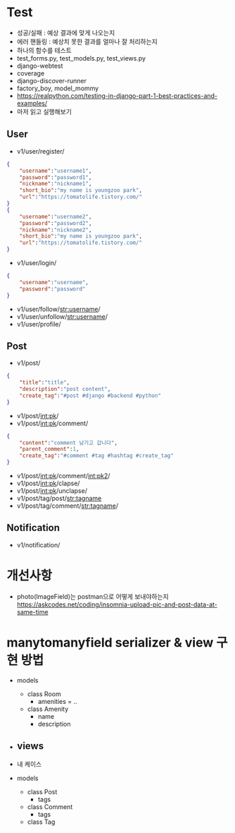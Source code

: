 # Test
- 성공/실패 : 예상 결과에 맞게 나오는지
- 에러 핸들링 : 예상치 못한 결과를 얼마나 잘 처리하는지
- 하나의 함수를 테스트
- test_forms.py, test_models.py, test_views.py
- django-webtest
- coverage
- django-discover-runner
- factory_boy, model_mommy
- https://realpython.com/testing-in-django-part-1-best-practices-and-examples/
- 마저 읽고 실행해보기

## User
- v1/user/register/
```json
{
	"username":"username1",
	"password":"password1",
	"nickname":"nickname1",
	"short_bio":"my name is youngzoo park",
	"url":"https://tomatolife.tistory.com/"
}
{
	"username":"username2",
	"password":"password2",
	"nickname":"nickname2",
	"short_bio":"my name is youngzoo park",
	"url":"https://tomatolife.tistory.com/"
}
```

- v1/user/login/
```json
{
	"username":"username",
	"password":"password"
}
```

- v1/user/follow/<str:username>/
- v1/user/unfollow/<str:username>/
- v1/user/profile/
  
## Post
- v1/post/
```json
{
	"title":"title",
	"description":"post content",
	"create_tag":"#post #django #backend #python"
}
```

- v1/post/<int:pk>/
- v1/post/<int:pk>/comment/
```json
{
	"content":"comment 남기고 갑니다",
	"parent_comment":1, 
	"create_tag":"#comment #tag #hashtag #create_tag"
}
```

- v1/post/<int:pk>/comment/<int:pk2>/
- v1/post/<int:pk>/clapse/
- v1/post/<int:pk>/unclapse/
- v1/post/tag/post/<str:tagname>
- v1/post/tag/comment/<str:tagname>/

## Notification
- v1/notification/

# 개선사항
- photo(ImageField)는 postman으로 어떻게 보내야하는지
  https://askcodes.net/coding/insomnia-upload-pic-and-post-data-at-same-time

# manytomanyfield serializer & view 구현 방법
- models
  - class Room
    - amenities = ..
  - class Amenity
    - name
    - description

- views
  - 

- 내 케이스
- models
  - class Post
    - tags
  - class Comment
    - tags
  - class Tag
